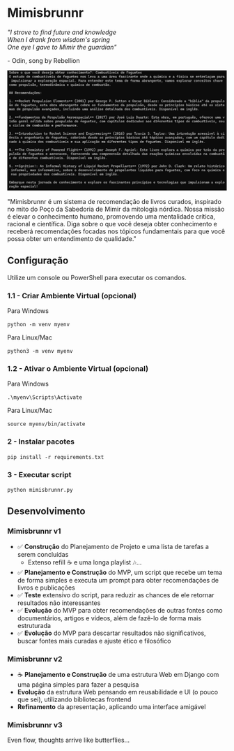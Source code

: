 # Mimisbrunnr

*"I strove to find future and knowledge  
When I drank from wisdom's spring  
One eye I gave to Mimir the guardian"*

\- Odin, song by Rebellion

![image](media/Example_01.jpg)


"Mimisbrunnr é um sistema de recomendação de livros curados, inspirado no mito do Poço da Sabedoria de Mimir da mitologia nórdica. Nossa missão é elevar o conhecimento humano, promovendo uma mentalidade crítica, racional e científica. Diga sobre o que você deseja obter conhecimento e receberá recomendações focadas nos tópicos fundamentais para que você possa obter um entendimento de qualidade."


## Configuração
Utilize um console ou PowerShell para executar os comandos.

### 1.1 - Criar Ambiente Virtual (opcional)
Para Windows
```
python -m venv myenv
```

Para Linux/Mac
```
python3 -m venv myenv
```

### 1.2 - Ativar o Ambiente Virtual (opcional)
Para Windows
```
.\myenv\Scripts\Activate
```

Para Linux/Mac
```
source myenv/bin/activate
```

### 2 - Instalar pacotes

```
pip install -r requirements.txt
```

### 3 - Executar script

```
python mimisbrunnr.py
```


## Desenvolvimento
### Mimisbrunnr v1

- :white_check_mark: **Construção** do Planejamento de Projeto e uma lista de tarefas a serem concluídas
    - Extenso refill :coffee: e uma longa playlist :notes:...
- :white_check_mark: **Planejamento e Construção** do MVP, um script que recebe um tema de forma simples e executa um prompt para obter recomendações de livros e publicações
- :white_check_mark: **Teste** extensivo do script, para reduzir as chances de ele retornar resultados não interessantes
- :white_check_mark: **Evolução** do MVP para obter recomendações de outras fontes como documentários, artigos e vídeos, além de fazê-lo de forma mais estruturada
- :white_check_mark: **Evolução** do MVP para descartar resultados não significativos, buscar fontes mais curadas e ajuste ético e filosófico

### Mimisbrunnr v2

- :coffee: **Planejamento e Construção** de uma estrutura Web em Django com uma página simples para fazer a pesquisa
- **Evolução** da estrutura Web pensando em reusabilidade e UI (o pouco que sei), utilizando bibliotecas frontend
- **Refinamento** da apresentação, aplicando uma interface amigável

### Mimisbrunnr v3

Even flow, thoughts arrive like butterflies...